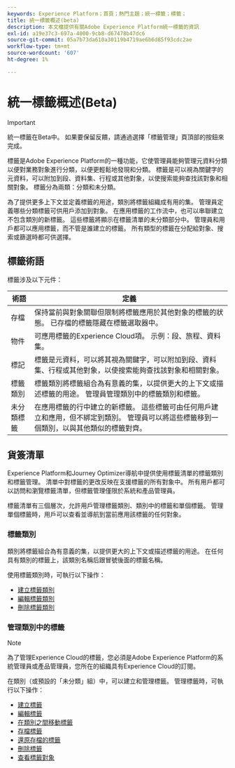 ```yaml
---
keywords: Experience Platform；首頁；熱門主題；統一標籤；標籤；
title: 統一標籤概述(beta)
description: 本文檔提供有關Adobe Experience Platform統一標籤的資訊
exl-id: a19e37c3-697a-4000-9cb8-d67478b47dc6
source-git-commit: 05a7b73da610a30119b4719ae6b6d85f93cdc2ae
workflow-type: tm+mt
source-wordcount: '607'
ht-degree: 1%

---
```


# 統一標籤概述(Beta)

>[!IMPORTANT]
>
>統一標籤在Beta中。 如果要保留反饋，請通過選擇「標籤管理」頁頂部的按鈕來完成。

標籤是Adobe Experience Platform的一種功能，它使管理員能夠管理元資料分類以便對業務對象進行分類，以便更輕鬆地發現和分類。 標籤是可以視為關鍵字的元資料，可以附加到段、資料集、行程或其他對象，以使搜索能夠查找該對象和相關對象。 標籤分為兩類：分類和未分類。

為了提供更多上下文並定義標籤的用途，類別將標籤組織成有用的集。 管理員定義哪些分類標籤可供用戶添加到對象。 在應用標籤的工作流中，也可以串聯建立不包含類別的新標籤。 這些標籤將顯示在標籤清單的未分類部分中。 管理員和用戶都可以應用標籤，而不管是誰建立的標籤。 所有類型的標籤在分配給對象、搜索或篩選時都可供選擇。

## 標籤術語

標籤涉及以下元件：

| 術語 | 定義 |
| --- | --- |
| 存檔 | 保持當前與對象關聯但限制將標籤應用於其他對象的標籤的狀態。  已存檔的標籤隱藏在標籤選取器中。 |
| 物件 | 可應用標籤的Experience Cloud項。  示例：段、旅程、資料集。 |
| 標記 | 標籤是元資料，可以將其視為關鍵字，可以附加到段、資料集、行程或其他對象，以使搜索能夠查找該對象和相關對象。 |
| 標籤類別 | 標籤類別將標籤組合為有意義的集，以提供更大的上下文或描述標籤的用途。  管理員管理類別中的標籤類別和標籤。 |
| 未分類標籤 | 在應用標籤的行中建立的新標籤。 這些標籤可由任何用戶建立和應用，但不綁定到類別。  管理員可以將這些標籤移到一個類別，以與其他類似的標籤對齊。 |

## 貨簽清單

Experience Platform和Journey Optimizer導航中提供使用標籤清單的標籤類別和標籤管理。 清單中對標籤的更改反映在支援標籤的所有對象中。 所有用戶都可以訪問和瀏覽標籤清單，但標籤管理僅限於系統和產品管理員。

標籤清單有三個層次，允許用戶管理標籤類別、類別中的標籤和單個標籤。 管理單個標籤時，用戶可以查看並導航到當前應用該標籤的任何對象。

### 標籤類別

類別將標籤組合為有意義的集，以提供更大的上下文或描述標籤的用途。 在任何具有類別的標籤上，該類別名稱后跟冒號後面的標籤名稱。

使用標籤類別時，可執行以下操作：

* [建立標籤類別](./ui/tags-categories.md#create-tag-category)
* [編輯標籤類別](./ui/tags-categories.md#edit-tag-category-edit-tag-category)
* [刪除標籤類別](./ui/tags-categories.md#delete-tag-category-delete-tag-category)

### 管理類別中的標籤

>[!NOTE]
>
>為了管理Experience Cloud的標籤，您必須是Adobe Experience Platform的系統管理員或產品管理員，您所在的組織具有Experience Cloud的訂閱。

在類別（或預設的「未分類」組）中，可以建立和管理標籤。 管理標籤時，可執行以下操作：

* [建立標籤](./ui/managing-tags.md#create-a-tag-create-tag)
* [編輯標籤](./ui/managing-tags.md#edit-a-tag-edit-tag)
* [在類別之間移動標籤](./ui/managing-tags.md#move-a-tag-between-categories-move-tag)
* [存檔標籤](./ui/managing-tags.md#archive-a-tag-archive-tag)
* [還原存檔的標籤](./ui/managing-tags.md#restore-an-archived-tag-restore-archived-tag)
* [刪除標籤](./ui/managing-tags.md#delete-a-tag-delete-tag)
* [查看標籤對象](./ui/managing-tags.md#viewing-tagged-objects-view-tagged)
